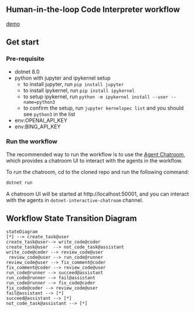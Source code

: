## Human-in-the-loop Code Interpreter workflow

[demo](asset/screenshot.png)

## Get start
### Pre-requisite
- dotnet 8.0
- python with jupyter and ipykernel setup
    - to install jupyter, run `pip install jupyter`
    - to install ipykernel, run `pip install ipykernel`
    - to setup ipykernel, run `python -m ipykernel install --user --name=python3`
    - to confirm the setup, run `jupyter kernelspec list` and you should see `python3` in the list
- env:OPENAI_API_KEY
- env:BING_API_KEY

### Run the workflow

The recommended way to run the workflow is to use the [Agent Chatroom](https://github.com/LittleLittleCloud/Agent-ChatRoom), which provides a chatroom UI to interact with the agents in the workflow.

To run the chatroom, cd to the cloned repo and run the following command:

```bash
dotnet run
```

A chatroom UI will be started at http://localhost:50001, and you can interact with the agents in `dotnet-interactive-chatroom` channel.

## Workflow State Transition Diagram
```mermaid
stateDiagram
[*] --> create_task@user
create_task@user--> write_code@coder
create_task@user  --> not_code_task@assistant
write_code@coder --> review_code@user
 review_code@user --> run_code@runner
review_code@user --> fix_comment@coder
fix_comment@coder --> review_code@user
run_code@runner --> succeed@assistant
run_code@runner --> fail@assistant
run_code@runner --> fix_code@coder
fix_code@coder --> review_code@user
fail@assistant --> [*]
succeed@assistant --> [*]
not_code_task@assistant --> [*]
```
